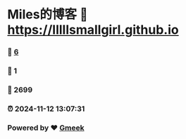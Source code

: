 # Miles的博客 :link: https://lllllsmallgirl.github.io 
### :page_facing_up: [6](https://lllllsmallgirl.github.io/tag.html) 
### :speech_balloon: 1 
### :hibiscus: 2699 
### :alarm_clock: 2024-11-12 13:07:31 
### Powered by :heart: [Gmeek](https://github.com/Meekdai/Gmeek)
